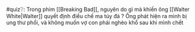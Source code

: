

#quiz❔: Trong phim [[Breaking Bad]], nguyên do gì mà khiến ông [[Walter White|Walter]] quyết định điều chế ma túy đá
?
Ông phát hiện ra mình bị ung thư phổi, và không muốn vợ con phải nghèo khổ sau khi mình chết

